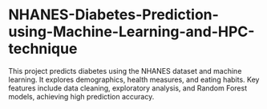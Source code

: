 # NHANES-Diabetes-Prediction-using-Machine-Learning-and-HPC-technique
This project predicts diabetes using the NHANES dataset and machine learning. It explores demographics, health measures, and eating habits. Key features include data cleaning, exploratory analysis, and Random Forest models, achieving high prediction accuracy.
